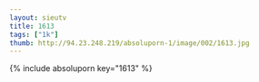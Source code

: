 ```yaml
--- 
layout: sieutv
title: 1613
tags: ["1k"]
thumb: http://94.23.248.219/absoluporn-1/image/002/1613.jpg
---
```

{% include absoluporn key="1613" %} 

